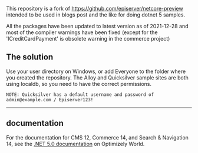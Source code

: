 This repository is a fork of https://github.com/episerver/netcore-preview intended to be used in blogs post and the like for doing dotnet 5 samples.

All the packages have been updated to latest version as of 2021-12-28 and most of the compiler warnings have been fixed (except for the 'ICreditCardPayment' is obsolete warning in the commerce project)


## The solution

Use your user directory on Windows, or add Everyone to the folder where you created the repository. The Alloy and Quicksilver sample sites are both using localdb, so you need to have the correct permissions.

`NOTE: Quicksilver has a default username and password of admin@example.com / Episerver123!`

---
## documentation

For the documentation for CMS 12, Commerce 14, and Search & Navigation 14, see the [.NET 5.0 documentation](https://world.optimizely.com/documentation/upgrading/optimizely-cms/cms-12/) on Optimizely World.
